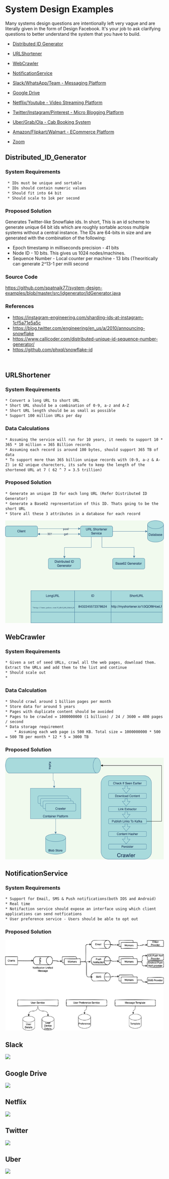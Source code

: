 # System Design Examples

Many systems design questions are intentionally left very vague and are literally given in the form of Design Facebook. It's your job to ask clarifying questions to better understand the system that you have to build.

- [Distributed ID Generator](#Distributed_ID_Generator)
- [URLShortener](#URLShortener)
- [WebCrawler](#WebCrawler)
- [NotificationService](#NotificationService)
- [Slack/WhatsApp/Team - Messaging Platform](#Slack)
- [Google Drive](#google-drive)
- [Netflix/Youtube - Video Streaming Platform](#Netflix)
- [Twitter/Instagram/Pinterest - Micro Blogging Platform](#Twitter)
- [Uber/Grab/Ola - Cab Booking System](#Uber)
- [Amazon/Flipkart/Walmart - ECommerce Platform](#AmazonWalmart)


- [Zoom](#zoom)


## Distributed_ID_Generator

### System Requirements
     * IDs must be unique and sortable
     * IDs should contain numeric values
     * Should fit into 64 bit 
     * Should scale to 1ok per second

### Proposed Solution
Generates Twitter-like Snowflake ids. In short, This is an id scheme to generate unique 64 bit ids which are roughly sortable across multiple systems without a central instance.
The IDs are 64-bits in size and are generated with the combination of the following:
  * Epoch timestamp in milliseconds precision - 41 bits
  * Node ID - 10 bits. This gives us 1024 nodes/machines.
  * Sequence Number - Local counter per machine - 13 bits (Theoritically can generate 2^13-1 per milli second
  
  ### Source Code
  https://github.com/spatnaik77/system-design-examples/blob/master/src/idgenerator/IdGenerator.java
  
  ### References
  * https://instagram-engineering.com/sharding-ids-at-instagram-1cf5a71e5a5c
  * https://blog.twitter.com/engineering/en_us/a/2010/announcing-snowflake
  * https://www.callicoder.com/distributed-unique-id-sequence-number-generator/
  * https://github.com/phxql/snowflake-id  
<br>

## URLShortener

### System Requirements
    * Convert a long URL to short URL
    * Short URL should be a combination of 0-9, a-z and A-Z 
    * Short URL length should be as small as possible
    * Support 100 million URLs per day
### Data Calculations
    * Assuming the service will run for 10 years, it needs to support 10 * 365 * 10 million = 365 Billion records
    * Assuming each record is around 100 bytes, should support 365 TB of data
    * To support more than 365 billion unique records with (0-9, a-z & A-Z) ie 62 unique charecters, its safe to keep the length of the shortened URL at 7 ( 62 ^ 7 = 3.5 trillion)

### Proposed Solution     
    * Generate an unique ID for each long URL (Refer Distributed ID Generator)
    * Generate a Base62 representation of this ID. Thats going to be the short URL
    * Store all these 3 attributes in a database for each record

<img src="https://github.com/spatnaik77/system-design-examples/blob/master/design-pictures/urlshortener.png">
<br>

## WebCrawler

### System Requirements
    * Given a set of seed URLs, crawl all the web pages, download them. Extract the URLs amd add them to the list and continue
    * Should scale out
    * 

### Data Calculation
    * Should crawl around 1 billion pages per month
    * Store data for around 5 years
    * Pages with duplicate content should be avoided
    * Pages to be crawled = 1000000000 (1 billion) / 24 / 3600 = 400 pages / second 
    * Data storage requirement 
        * Assuming each web page is 500 KB. Total size = 1000000000 * 500 = 500 TB per month * 12 * 5 = 3000 TB  

### Proposed Solution
<img src="https://github.com/spatnaik77/system-design-examples/blob/master/design-pictures/webcrawler.png">
<br>

## NotificationService

### System Requirements
    * Support for Email, SMS & Push notifications(both IOS and Android)
    * Real time
    * Notifaction service should expose an interface using which client applications can send notfications
    * User preference service - Users should be able to opt out 

### Proposed Solution
<img src="https://github.com/spatnaik77/system-design-examples/blob/master/design-pictures/notificationservice.png">
<br>


## Slack

<img src="https://github.com/spatnaik77/system-design-examples/blob/master/design-pictures/Slack.png">
<br>

## Google Drive

<img src="https://github.com/spatnaik77/system-design-examples/blob/master/design-pictures/GoogleDrive.png"/>
<br>

## Netflix

<img src="https://github.com/spatnaik77/system-design-examples/blob/master/design-pictures/Netflix.png"/>
<br>

## Twitter

<img src="https://github.com/spatnaik77/system-design-examples/blob/master/design-pictures/Twitter.png"/>
<br>

## Uber

<img src="https://github.com/spatnaik77/system-design-examples/blob/master/design-pictures/Uber.png"/>
<br>














